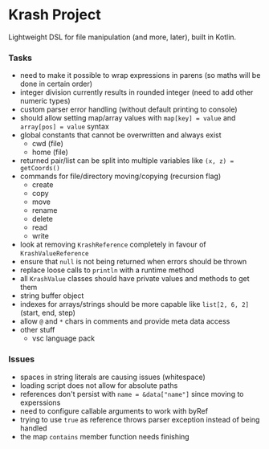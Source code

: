 Krash Project
=============

Lightweight DSL for file manipulation (and more, later), built in Kotlin.

### Tasks

 - need to make it possible to wrap expressions in parens (so maths will be done in certain order)
 - integer division currently results in rounded integer (need to add other numeric types)
 - custom parser error handling (without default printing to console)
 - should allow setting map/array values with `map[key] = value` and `array[pos] = value` syntax
 - global constants that cannot be overwritten and always exist
   - cwd (file)
   - home (file)
 - returned pair/list can be split into multiple variables like `(x, z) = getCoords()`
 - commands for file/directory moving/copying (recursion flag)
   - create
   - copy
   - move
   - rename
   - delete
   - read
   - write
 - look at removing `KrashReference` completely in favour of `KrashValueReference`
 - ensure that `null` is not being returned when errors should be thrown
 - replace loose calls to `println` with a runtime method
 - all `KrashValue` classes should have private values and methods to get them
 - string buffer object
 - indexes for arrays/strings should be more capable like `list[2, 6, 2]` (start, end, step)
 - allow `@` and `*` chars in comments and provide meta data access
 - other stuff
   - vsc language pack

### Issues

 - spaces in string literals are causing issues (whitespace)
 - loading script does not allow for absolute paths
 - references don't persist with `name = &data["name"]` since moving to experssions
 - need to configure callable arguments to work with byRef
 - trying to use `true` as reference throws parser exception instead of being handled
 - the map `contains` member function needs finishing